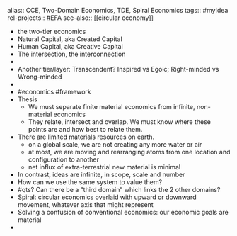 alias:: CCE, Two-Domain Economics, TDE, Spiral Economics
tags:: #myIdea
rel-projects:: #EFA
see-also:: [[circular economy]]
- the  two-tier economics
- Natural Capital, aka Created Capital
- Human Capital, aka Creative Capital
- The intersection, the interconnection
-
- Another tier/layer: Transcendent? Inspired vs Egoic; Right-minded vs Wrong-minded
-
- #economics #framework
- Thesis
	- We must separate finite material economics from infinite, non-material economics
	- They relate, intersect and overlap. We must know where these points are and how best to relate them.
- There are limited materials resources on earth.
	- on a global scale, we are not creating any more water or air
	- at most, we are moving and rearranging atoms from one location and configuration to another
	- net influx of extra-terrestrial new material is minimal
- In contrast, ideas are infinite, in scope, scale and number
- How can we use the same system to value them?
- #qts? Can there be a "third domain" which links the 2 other domains?
- Spiral: circular economics overlaid with upward or downward movement, whatever axis that might represent
- Solving a confusion of conventional economics: our economic goals are material
-